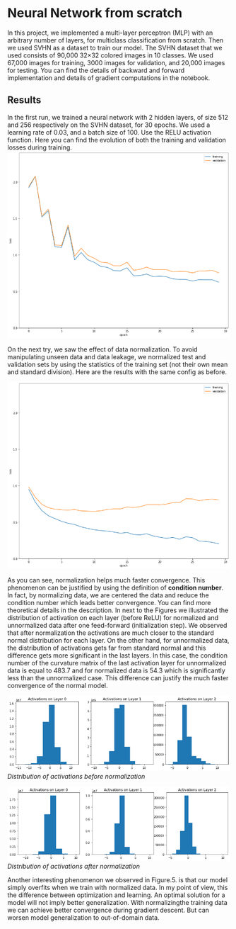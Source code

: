# Neural Network from scratch

In this project, we implemented a multi-layer perceptron (MLP) with an arbitrary number of layers, for multiclass classification from scratch. Then we used SVHN as a dataset to train our model. The SVHN dataset that we used consists of 90,000 32×32 colored images in 10 classes. We used 67,000 images for training, 3000 images for validation, and 20,000 images for testing. You can find the details of backward and forward implementation and details of gradient computations in the notebook. 

## Results 
In the first run, we trained a neural network with 2 hidden layers, of size 512 and 256 respectively on the SVHN dataset, for 30 epochs. We used a learning rate of 0.03, and a batch size of 100. Use the RELU activation function. Here you can find the evolution of both the training and validation losses during training.
![Screenshot](figure/plt1.png)

On the next try, we saw the effect of data normalization. To avoid manipulating unseen data and data leakage, we normalized test and validation sets by using the statistics of the training set (not their own mean and standard division). Here are the results with the same config as before.

![Screenshot](figure/plt2.png)

As you can see, normalization helps much faster convergence. This phenomenon can be justified by using the definition of **condition number**. In fact, by normalizing data, we are centered the data and reduce the condition number which leads better convergence. You can find more theoretical details in the description. In next to the Figures we illustrated the distribution of activation on each layer (before ReLU) for normalized and unnormalized data after one feed-forward (initialization step). We observed that after normalization the activations are much closer to the standard normal distribution for each layer. On the other hand, for unnormalized data, the distribution of activations gets far from standard normal and this difference gets more significant in the last layers. In this case, the condition number of the curvature matrix of the last activation layer for unnormalized data is equal to 483.7 and for normalized data is 54.3 which is significantly less than the unnormalized case. This difference can justify the much faster convergence of the normal model.

![Screenshot](figure/histA1.png)
*Distribution of activations before normalization*


![Screenshot](figure/histA2.png)
*Distribution of activations after normalization*


Another interesting phenomenon we observed in Figure.5. is that our model simply overfits when we train with normalized data. In my point of view, this the difference between optimization and learning. An optimal solution for a model will not imply better generalization. With normalizingthe training data we can achieve better convergence during gradient descent. But can worsen model generalization to out-of-domain data.
